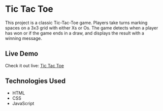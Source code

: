 <h1>Tic Tac Toe</h1>

<p>
  This project is a classic Tic-Tac-Toe game. Players take turns marking spaces on a 3x3 grid with either Xs or Os. The game detects when a player has won or if the game ends in a draw, and displays the result with a winning message.
</p>

<h2>Live Demo</h2>
<p>
  Check it out live: <a href="https://mosammat-muna.github.io/Tic-tac-toe/" target="_blank">Tic Tac Toe</a>
</p>

<h2>Technologies Used</h2>
<ul>
  <li>HTML</li>
  <li>CSS</li>
  <li>JavaScript</li>
</ul>
